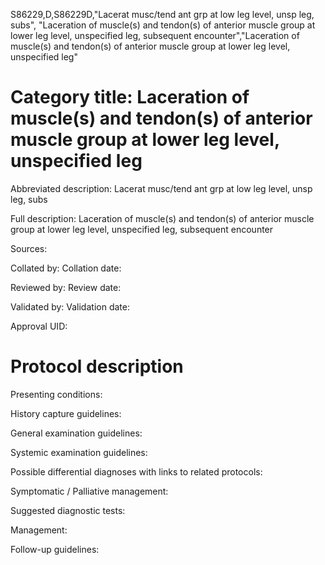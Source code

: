 S86229,D,S86229D,"Lacerat musc/tend ant grp at low leg level, unsp leg, subs", "Laceration of muscle(s) and tendon(s) of anterior muscle group at lower leg level, unspecified leg, subsequent encounter","Laceration of muscle(s) and tendon(s) of anterior muscle group at lower leg level, unspecified leg"
# Category title: Laceration of muscle(s) and tendon(s) of anterior muscle group at lower leg level, unspecified leg

Abbreviated description: Lacerat musc/tend ant grp at low leg level, unsp leg, subs

Full description: Laceration of muscle(s) and tendon(s) of anterior muscle group at lower leg level, unspecified leg, subsequent encounter

Sources:

Collated by:
Collation date:

Reviewed by:
Review date:

Validated by:
Validation date:

Approval UID:

# Protocol description

Presenting conditions:

History capture guidelines:

General examination guidelines:

Systemic examination guidelines:

Possible differential diagnoses with links to related protocols:

Symptomatic / Palliative management:

Suggested diagnostic tests:

Management:

Follow-up guidelines:
